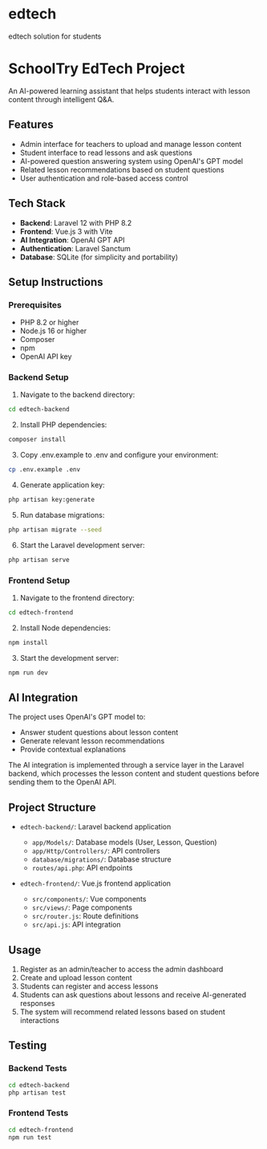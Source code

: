 # edtech
edtech solution for students
# SchoolTry EdTech Project

An AI-powered learning assistant that helps students interact with lesson content through intelligent Q&A.

## Features

- Admin interface for teachers to upload and manage lesson content
- Student interface to read lessons and ask questions
- AI-powered question answering system using OpenAI's GPT model
- Related lesson recommendations based on student questions
- User authentication and role-based access control

## Tech Stack

- **Backend**: Laravel 12 with PHP 8.2
- **Frontend**: Vue.js 3 with Vite
- **AI Integration**: OpenAI GPT API
- **Authentication**: Laravel Sanctum
- **Database**: SQLite (for simplicity and portability)

## Setup Instructions

### Prerequisites

- PHP 8.2 or higher
- Node.js 16 or higher
- Composer
- npm
- OpenAI API key

### Backend Setup

1. Navigate to the backend directory:
```bash
cd edtech-backend
```

2. Install PHP dependencies:
```bash
composer install
```

3. Copy .env.example to .env and configure your environment:
```bash
cp .env.example .env
```

4. Generate application key:
```bash
php artisan key:generate
```

5. Run database migrations:
```bash
php artisan migrate --seed
```

6. Start the Laravel development server:
```bash
php artisan serve
```

### Frontend Setup

1. Navigate to the frontend directory:
```bash
cd edtech-frontend
```

2. Install Node dependencies:
```bash
npm install
```

3. Start the development server:
```bash
npm run dev
```

## AI Integration

The project uses OpenAI's GPT model to:
- Answer student questions about lesson content
- Generate relevant lesson recommendations
- Provide contextual explanations

The AI integration is implemented through a service layer in the Laravel backend, which processes the lesson content and student questions before sending them to the OpenAI API.

## Project Structure

- `edtech-backend/`: Laravel backend application
  - `app/Models/`: Database models (User, Lesson, Question)
  - `app/Http/Controllers/`: API controllers
  - `database/migrations/`: Database structure
  - `routes/api.php`: API endpoints

- `edtech-frontend/`: Vue.js frontend application
  - `src/components/`: Vue components
  - `src/views/`: Page components
  - `src/router.js`: Route definitions
  - `src/api.js`: API integration

## Usage

1. Register as an admin/teacher to access the admin dashboard
2. Create and upload lesson content
3. Students can register and access lessons
4. Students can ask questions about lessons and receive AI-generated responses
5. The system will recommend related lessons based on student interactions

## Testing

### Backend Tests
```bash
cd edtech-backend
php artisan test
```

### Frontend Tests
```bash
cd edtech-frontend
npm run test
```



